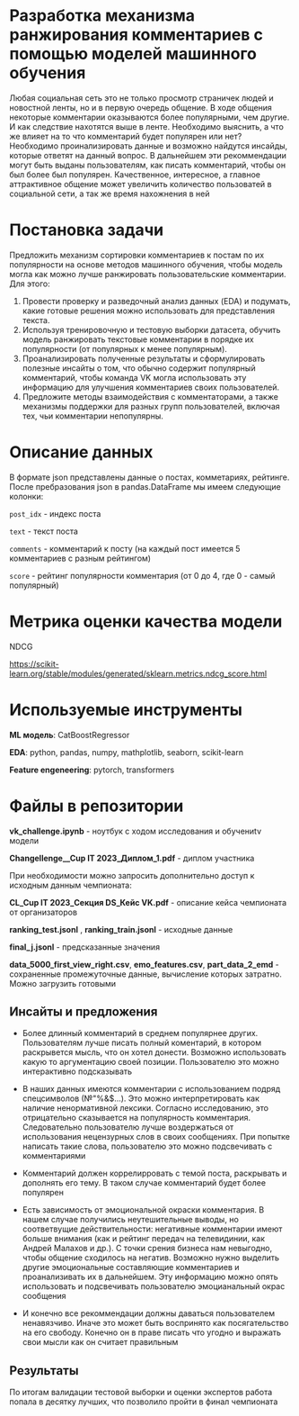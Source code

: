 # Разработка механизма ранжирования комментариев с помощью моделей машинного обучения

Любая социальная сеть это не только просмотр страничек людей и новостной ленты, но и в первую очередь общение. В ходе общения некоторые комментарии оказываются более популярными, чем другие. И как следствие нахотятся выше в ленте. Необходимо выяснить, а что же влияет на то что комментарий будет популярен или нет? Необходимо проинализировать данные и возможно найдутся инсайды, которые ответят на данный вопрос. В дальнейшем эти рекоммендации могут быть выданы пользователям, как писать комментарий, чтобы он был более был популярен. Качественное, интересное, а главное аттрактивное общение может увеличить количество пользоватей в социальной сети, а так же время нахожнения в ней

# Постановка задачи

Предложить механизм сортировки комментариев к постам по их популярности на основе методов
машинного обучения, чтобы модель могла как можно лучше ранжировать пользовательские комментарии.
Для этого:
1. Провеcти проверку и разведочный анализ данных (EDA) и подумать, какие готовые решения можно использовать для представления текста.
2. Используя тренировочную и тестовую выборки датасета, обучить модель ранжировать текстовые комментарии в порядке их популярности (от популярных к менее популярным).
3. Проанализировать полученные результаты и сформулировать полезные инсайты о том, что обычно содержит популярный комментарий, чтобы команда VK могла использовать эту информацию для улучшения комментариев своих пользователей.
4. Предложите методы взаимодействия с комментаторами, а также механизмы поддержки для разных групп пользователей, включая тех, чьи комментарии непопулярны.

# Описание данных

В формате json представлены данные о постах, комметариях, рейтинге.
После пребразования json в pandas.DataFrame мы имеем следующие колонки:

`post_idx` - индекс поста

`text` - текст поста

`comments` - комментарий к посту (на каждый пост имеется 5 комментариев с разным рейтингом)

`score` - рейтинг популярности комментария (от 0 до 4, где 0 - самый популярный)

# Метрика оценки качества модели

NDCG

https://scikit-learn.org/stable/modules/generated/sklearn.metrics.ndcg_score.html



# Используемые инструменты

__ML модель__: CatBoostRegressor

__EDA__: python, pandas, numpy, mathplotlib, seaborn, scikit-learn

__Feature engeneering__: pytorch, transformers


# Файлы в репозитории


__vk_challenge.ipynb__ - ноутбук с ходом исследования и обучениtv модели

__Changellenge__Cup IT 2023_Диплом_1.pdf__ - диплом участника

При необходимости можно запросить дополнительно доступ к исходным данным чемпионата:

__CL_Cup IT 2023_Секция DS_Кейс VK.pdf__ - описание кейса чемпионата от организаторов

__ranking_test.jsonl__ , __ranking_train.jsonl__ - исходные данные

__final_j.jsonl__ - предсказанные значения

__data_5000_first_view_right.csv__,
__emo_features.csv__,
__part_data_2_emd__ - сохраненные промежуточные данные, вычисление которых затратно. Можно загрузить готовыми

## Инсайты и предложения

- Более длинный комментарий в среднем популярнее других. Пользователям лучше писать полный коментарий, в котором раскрывется мысль, что он хотел донести. Возможно использовать какую то аргументацию своей позиции. Пользователю это можно интерактивно подсказывать

- В наших данных имеются комментарии с использованием подряд спецсимволов (№"%&$...). Это можно интерпретировать как наличие ненормативной лексики. Согласно исследованию, это отрицательно сказывается на популярность комментария. Следовательно пользователю лучше воздержаться от использования нецензурных слов в своих сообщениях. При попытке написать такие слова, пользователю это можно подсвечивать с комментариями

- Комментарий должен коррелирровать с темой поста, раскрывать и дополнять его тему. В таком случае комментарий будет более популярен

- Есть зависимость от эмоциональной окраски комментария. В нашем случае получились неутешительные выводы, но соответвущие действительности: негативные комментарии имеют больше внимания (как и рейтинг передач на телевидинии, как Андрей Малахов и др.). С точки срения бизнеса нам невыгодно, чтобы общение сходилось на негатив. Возможно нужно выделить другие эмоциональные составляющие комментариев и проанализивать их в дальнейшем. Эту информацию можно опять использовать и подсвечивать пользователю эмоцианальный окрас сообщения

- И конечно все рекоммендации должны даваться пользователем ненавязчиво. Иначе это может быть воспринято как посягательство на его свободу. Конечно он в праве писать что угодно и выражать свои мысли как он считает правильным

## Результаты

По итогам валидации тестовой выборки и оценки экспертов работа попала в десятку лучших, что позволило пройти в финал чемпионата 
